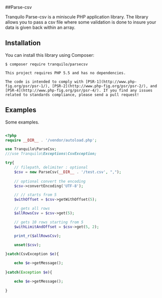 ##Parse-csv

Tranquilo Parse-csv is a miniscule PHP application library. The library allows you to pass a csv file where some validation is done to insure your data is given back within an array. 

## Installation

You can install this library using Composer:

```console
$ composer require tranquilo/parsecsv

This project requires PHP 5.5 and has no dependencies.

The code is intended to comply with [PSR-1](http://www.php-fig.org/psr/psr-1/), [PSR-2](http://www.php-fig.org/psr/psr-2/), and [PSR-4](http://www.php-fig.org/psr/psr-4/). If you find any issues related to standards compliance, please send a pull request!

```

## Examples

Some examples.


```php

<?php
require __DIR__ . '/vendor/autoload.php';

use Tranquilo\ParseCsv;
///use Tranquilo\Exceptions\CsvException;

try{
	// filepath, delimiter : optional
	$csv = new ParseCsv(__DIR__ . '/test.csv', ","); 
	
	// optional convert the encoding
	$csv->convertEncoding('UTF-8');

	// // starts from 5 
	$withOffset = $csv->getWithOffset(5); 

	// gets all rows
	$allRowsCsv = $csv->get(5);

	// gets 10 rows starting from 5
	$withLimitAndOffset = $csv->get(5, 2);

	print_r($allRowsCsv);

	unset($csv);
	
}catch(CsvException $e){

	echo $e->getMessage();
	
}catch(Exception $e){

	echo $e->getMessage();
	
}




```
